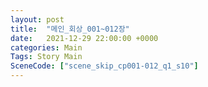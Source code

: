 ```yaml
---
layout: post
title:  "메인_회상_001~012장"
date:   2021-12-29 22:00:00 +0000
categories: Main
Tags: Story Main
SceneCode: ["scene_skip_cp001-012_q1_s10"]
---
```


